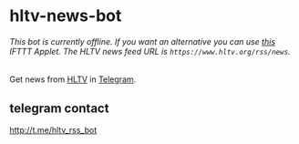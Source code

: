 # hltv-news-bot

###### This bot is currently offline. If you want an alternative you can use [this](https://ifttt.com/applets/maxWVgiq-rss-to-telegram) IFTTT Applet. The HLTV news feed URL is ```https://www.hltv.org/rss/news```.

Get news from [HLTV](https://www.hltv.org/) in [Telegram](https://telegram.org/).

## telegram contact
http://t.me/hltv_rss_bot

